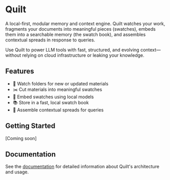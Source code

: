 # Quilt

A local-first, modular memory and context engine. Quilt watches your work, fragments your documents into meaningful pieces (swatches), embeds them into a searchable memory (the swatch book), and assembles contextual spreads in response to queries.

Use Quilt to power LLM tools with fast, structured, and evolving context—without relying on cloud infrastructure or leaking your knowledge.

## Features

- 📂 Watch folders for new or updated materials
- ✂️ Cut materials into meaningful swatches
- 🔢 Embed swatches using local models
- 📚 Store in a fast, local swatch book
- 🧠 Assemble contextual spreads for queries

## Getting Started

[Coming soon]

## Documentation

See the [documentation](docs/book) for detailed information about Quilt's architecture and usage.
